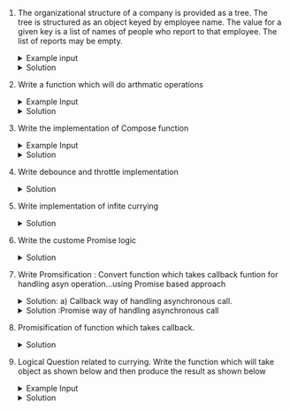 1. The organizational structure of a company is provided as a tree. The tree is structured as an object keyed by    employee name. The value for a given key is a list of names of people who report to that employee. The list of reports may be empty.

    <details>
    <summary>Example input</summary>

        ```
        const tree = {
            'Jane Mayer': ['Baraka Tumuti', 'Sarah Lee', 'David Heinsburg'],
            'Baraka Tumuti': ['Abida Begum'],
            'Sarah Lee': ['David Gibbly', 'Kelsey Hamming'],
            'David Heinsburg': [],
            'Abida Begum': ['Dave Bunt', 'James Ray'],
            'David Gibbly': [],
            'Kelsey Hamming': [],
            'Dave Bunt': [],
            'James Ray': [],
        }; 
        ```
    </details>

    <details>
    <summary>Solution</summary>
    
        ```
        function printSuborg2(leader) {
            let reportees = tree[leader];
            if(reportees.length===0){
                return leader;
            }
            reportees.forEach( rep =>{
                output.push(printSuborg2( rep))
            })
            return leader;
        }
        // run function
        printSuborg('Jane Mayer');
        ```
    </details> 


2. Write a function which will do arthmatic operations

    <details>
    <summary>Example Input</summary>
    
        ```
        console.log("plus(3).minus(2).value()", plus(3).minus(2).plus(7).value());  // output: 8
        console.log("minus(3).minus(3).value()", minus(3).minus(3).value());  //// output: 0
        ```
    </details>

    <details>
    <summary>Solution</summary>

        ```
        //first solution
        class Box {
            constructor(v) { this._value = v }
            plus(v) { this._value += v; return this; }
            minus(v) { this._value -= v; return this; }
            value() { return this._value; }
        }
        function plus(v) { return new Box(v) }

        //second solution

        function plus(x) {
            return {
                _value: x,
                plus(y) { return plus(this._value + y) },
                minus(y) { return plus(this._value - y) },
                value() { return this._value }
            }
        }
        function minus(x) {
            return plus(-x)
        }
        ```
    </details>


2. Write the implementation of Compose function

    <details>
    <summary>Example Input</summary>
    
        ```
        console.info(compose(mul,sum)(2))   // should print 16
        ```
    </details>

    <details>
    <summary>Solution</summary>

        ```
        function sum(a) {
            return a + a;
        }
        function mul(a) {
            return a * a;
        }

        function compose(...funcs) {
            return (args)=>{
                return funcs.reduceRight((acc,fun)=> fun(acc),args);
            }
        }
        ```
    </details>

3. Write debounce and throttle implementation

    <details>
    <summary>Solution</summary>
    
        ```
        function debounce(func, timeout = 300){
            let timer;
            return (...args) => {
                clearTimeout(timer);
                let self =this;
                timer = setTimeout(() => { func.apply(self, args); }, timeout);
            };
        }
        function saveInput(args){
            console.log('Saving data',args);
            console.log(this)
        }

        let obj={
            name:"Prashant"
        }
        const processChange = debounce.call(obj,saveInput);
        processChange("test");
        ```
    </details>


4. Write implementation of infite currying
    <details>
    <summary>Solution</summary>
    
        ```
        function infiniteSum(a) {
            return function (b){
                if(b){
                    return infiniteSum(a+b);
                }
                return a;
            }
        }
        console.log(infiniteSum(3)(3)())
        ```
    </details>


5. Write the custome Promise logic
    <details>
    <summary>Solution</summary>
    
        ```
        Solution:
        function CustomePromise(executorFunc) {

            let resolution="pending";
            let successCb=[];
            let failureCb=[];

            function resolve(params) {
                const [successfunc] = successCb;
                successfunc(params);
            }

            function reject(params) {
                const [failureFunc] = failureCb;
                failureFunc(params);
            }

            setTimeout(()=>{
                executorFunc(resolve,reject);
            },1000);

            return{
                status:resolution,
                then:function (successfunc,failureFunc) {
                    if(this.status=='pending'){
                        successCb.push(successfunc);
                        failureCb.push(failureFunc);
                    }else{
                        successCb("successCb");
                    }
                }
            }
        }


        const ourPromise = new CustomePromise((resolve,reject)=>{
            resolve("i am done");
        })

        console.log(ourPromise)
        ourPromise.then((value)=> console.log(value));
        ```
    </details>


6. Write Promsification : Convert function which takes callback funtion for handling asyn operation...using Promise based approach   

    <details>
    <summary>Solution: a) Callback way of handling asynchronous call.</summary>
    
        ```
        function loadScript(scriptfile,callBack){
            const script=document.createElement("script")
            script.src=scriptfile;
            script.onload=function(ev){
                callBack(null,"script loaded");
            }
            document.head.append(script);
        }

        function callBack(err,result){
            if(err){
                // do something
            }else{
                // do something
            }
        }
        loadScript("some/script.js",callBack)
        ```
    </details>

    <details>
    <summary>Solution :Promise way of handling asynchronous call</summary>

            ```
            function loadScriptPromise(scriptfile){
                return new Promise((resolve,reject)=>{
                    const script=document.createElement("script")
                    script.src=scriptfile;
                    script.onload=function(ev){
                        resolve("script loaded");
                    }
                    script.onerror=function(ev){
                        reject(new Error("script error"));
                    }
                    document.head.append(script);
                });
            }

            loadScriptPromise("some/script.js")
            .then(res=>console.log(res))
            .catch(err=>console.log(err))
            ```
    </details>


7. Promisification of function which takes callback.

    <details>
    <summary>Solution</summary>

        ```
        function promisify(func){
            return (...args)=>{
                let bogus="";// as i want to use return statement in arrow function and avoid warning
                return new Promise((resolve,reject)=>{
                    const callBack1=(err,res)=>{
                            if(err) reject(err);
                            else resolve(res);
                    }
                    const newArgs=args.push(callBack1);
                return func.call(newArgs);
                })
            }
        }

        promisify(loadScript)("some/script").then(()=>console.log("done"))
        ```

    </details>


8. Logical Question related to currying. Write the function which will take object as shown below and then produce the result as shown below

    <details>
    <summary>Example Input</summary>

            ```
            const e = expresssion({
                sum: "a+b",
                mul: "a*b",
                nested: {
                    sum: "a+b"
                }
            })
            ```
    </details>

    <details>
    <summary>Solution</summary>

        ```
        function expresssion(obj){
            return( (a,b)=>{
                const output={};
                Object.keys(obj).forEach(key=>{
                    if (typeof obj[key]==='object'){
                    const res= expresssion(obj[key])(a,b);
                        output[key]=res;
                    }else{
                        const operation = obj[key][1];
                        output[key]=eval(`${a} ${operation} ${b}`);
                    }
                })
                return output;
            })
        }
        ```
    </details>


